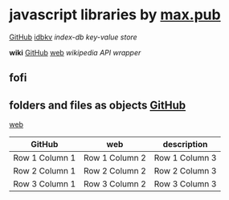 # javascript libraries by [max.pub](https://max.pub)

[GitHub](https://github.com/js-max-pub/idbkv)
[idbkv](https://js.max.pub/idbkv) 
*index-db key-value store*  

**wiki**
[GitHub](https://js.max.pub/wiki)
[web](https://js.max.pub/wiki)
*wikipedia API wrapper*

## fofi
folders and files as objects
[GitHub](https://js.max.pub/fs)
-
[web](https://js.max.pub/fs)



| GitHub | web | description |
| --------------- | --------------- | --------------- |
| Row 1 Column 1 | Row 1 Column 2 | Row 1 Column 3 |
| Row 2 Column 1 | Row 2 Column 2 | Row 2 Column 3 |
| Row 3 Column 1 | Row 3 Column 2 | Row 3 Column 3 |